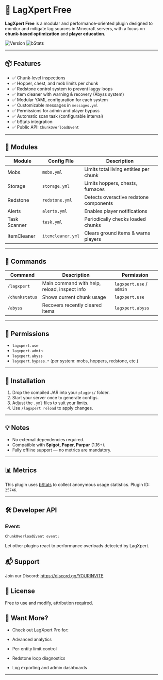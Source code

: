 # 🔧 LagXpert Free

**LagXpert Free** is a modular and performance-oriented plugin designed to monitor and mitigate lag sources in Minecraft servers, with a focus on **chunk-based optimization** and **player education**.

![Version](https://img.shields.io/badge/version-1.0.0-blue)
![bStats](https://img.shields.io/badge/bStats-enabled-brightgreen)

---

## 📦 Features

- ✅ Chunk-level inspections
- ✅ Hopper, chest, and mob limits per chunk
- ✅ Redstone control system to prevent laggy loops
- ✅ Item cleaner with warning & recovery (Abyss system)
- ✅ Modular YAML configuration for each system
- ✅ Customizable messages in `messages.yml`
- ✅ Permissions for admin and player bypass
- ✅ Automatic scan task (configurable interval)
- ✅ bStats integration
- ✅ Public API: `ChunkOverloadEvent`

---

## 🧩 Modules

| Module        | Config File      | Description                            |
|---------------|------------------|----------------------------------------|
| Mobs          | `mobs.yml`       | Limits total living entities per chunk |
| Storage       | `storage.yml`    | Limits hoppers, chests, furnaces       |
| Redstone      | `redstone.yml`   | Detects overactive redstone components |
| Alerts        | `alerts.yml`     | Enables player notifications           |
| Task Scanner  | `task.yml`       | Periodically checks loaded chunks      |
| ItemCleaner   | `itemcleaner.yml`| Clears ground items & warns players    |

---

## 📜 Commands

| Command             | Description                                      | Permission               |
|---------------------|--------------------------------------------------|--------------------------|
| `/lagxpert`         | Main command with help, reload, inspect info     | `lagxpert.use` / `admin` |
| `/chunkstatus`      | Shows current chunk usage                        | `lagxpert.use`           |
| `/abyss`            | Recovers recently cleared items                  | `lagxpert.abyss`         |

---

## 🔐 Permissions

- `lagxpert.use`
- `lagxpert.admin`
- `lagxpert.abyss`
- `lagxpert.bypass.*` (per system: mobs, hoppers, redstone, etc.)

---

## 💾 Installation

1. Drop the compiled JAR into your `plugins/` folder.
2. Start your server once to generate configs.
3. Adjust the `.yml` files to suit your limits.
4. Use `/lagxpert reload` to apply changes.

---

## 💡 Notes

- No external dependencies required.
- Compatible with **Spigot, Paper, Purpur** (1.16+).
- Fully offline support — no metrics are mandatory.

---

## 📊 Metrics

This plugin uses [bStats](https://bstats.org/) to collect anonymous usage statistics. Plugin ID: `25746`.

---

## 🛠 Developer API

### Event:
```java
ChunkOverloadEvent event;
```
Let other plugins react to performance overloads detected by LagXpert.

## 📬 Support
Join our Discord: https://discord.gg/YOURINVITE

## 📃 License
Free to use and modify, attribution required.

## 🧪 Want More?
- Check out LagXpert Pro for:

- Advanced analytics

- Per-entity limit control

- Redstone loop diagnostics

- Log exporting and admin dashboards


---

